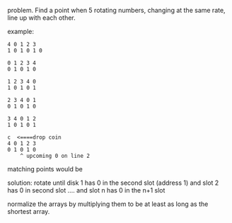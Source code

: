 problem.  Find a point when 5 rotating numbers, changing 
at the same rate, line up with each other.

example:
```
4 0 1 2 3
1 0 1 0 1 0

0 1 2 3 4
0 1 0 1 0

1 2 3 4 0
1 0 1 0 1

2 3 4 0 1
0 1 0 1 0

3 4 0 1 2
1 0 1 0 1

c  <====drop coin
4 0 1 2 3
0 1 0 1 0
    ^ upcoming 0 on line 2
```

matching points would be


solution:
rotate until disk 1 has 0 in the second slot (address 1)
and slot 2 has 0 in second slot
....
and slot n has 0 in the n+1 slot

normalize the arrays by multiplying them to be at least as long as the shortest array.



